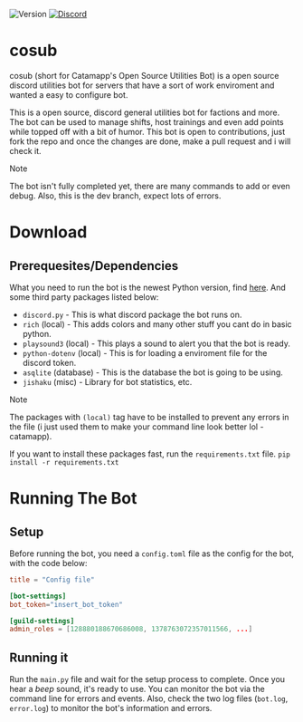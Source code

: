 ![Version](https://img.shields.io/badge/version-0.1.0-blue?style=plastic) [![Discord](https://img.shields.io/discord/990326151987724378?logo=discord&logoColor=white&color=5865F2)](https://discord.gg/BHUxXKwTfA) 
# cosub
cosub (short for Catamapp's Open Source Utilities Bot) is a open source discord utilities bot for servers that have a sort of work enviroment and wanted a easy to configure bot.

This is a open source, discord general utilities bot for factions and more. The bot can be used to manage shifts, host trainings and even add points while topped off with a bit of humor. This bot is open to contributions, just fork the repo and once the changes are done, make a pull request and i will check it.
> [!NOTE]
> The bot isn't fully completed yet, there are many commands to add or even debug. Also, this is the dev branch, expect lots of errors.
# Download
## Prerequesites/Dependencies
What you need to run the bot is the newest Python version, find [here](https://python.org "Official Python Website"). And some third party packages listed below:

- `discord.py` - This is what discord package the bot runs on.
- `rich` (local) - This adds colors and many other stuff you cant do in basic python.
- `playsound3` (local) - This plays a sound to alert you that the bot is ready.
- `python-dotenv` (local) - This is for loading a enviroment file for the discord token.
- `asqlite` (database) - This is the database the bot is going to be using.
- `jishaku` (misc) - Library for bot statistics, etc.

> [!NOTE]
> The packages with `(local)` tag have to be installed to prevent any errors in the file (i just used them to make your command line look better lol - catamapp).

If you want to install these packages fast, run the `requirements.txt` file.
`pip install -r requirements.txt`

# Running The Bot
## Setup
Before running the bot, you need a `config.toml` file as the config for the bot, with the code below:
```toml
title = "Config file"

[bot-settings]
bot_token="insert_bot_token"

[guild-settings]
admin_roles = [128880188670686008, 1378763072357011566, ...]
```

## Running it
Run the `main.py` file and wait for the setup process to complete. Once you hear a *beep* sound, it's ready to use.
You can monitor the bot via the command line for errors and events.
Also, check the two log files (`bot.log`, `error.log`) to monitor the bot's information and errors.
